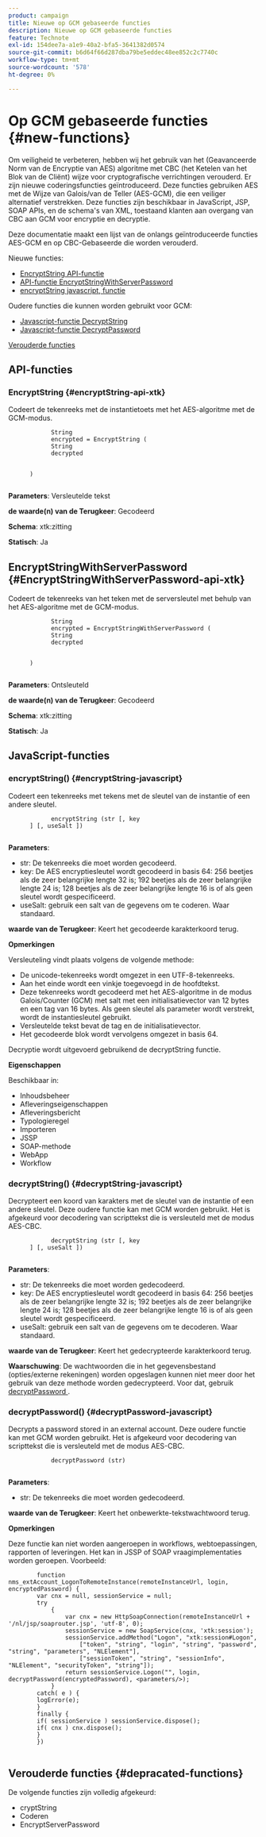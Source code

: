 ```yaml
---
product: campaign
title: Nieuwe op GCM gebaseerde functies
description: Nieuwe op GCM gebaseerde functies
feature: Technote
exl-id: 154dee7a-a1e9-40a2-bfa5-3641382d0574
source-git-commit: b6d64f66d287dba79be5eddec48ee852c2c7740c
workflow-type: tm+mt
source-wordcount: '578'
ht-degree: 0%

---
```


# Op GCM gebaseerde functies {#new-functions}

Om veiligheid te verbeteren, hebben wij het gebruik van het (Geavanceerde Norm van de Encryptie van AES) algoritme met CBC (het Ketelen van het Blok van de Cliënt) wijze voor cryptografische verrichtingen verouderd. Er zijn nieuwe coderingsfuncties geïntroduceerd. Deze functies gebruiken AES met de Wijze van Galois/van de Teller (AES-GCM), die een veiliger alternatief verstrekken. Deze functies zijn beschikbaar in JavaScript, JSP, SOAP APIs, en de schema&#39;s van XML, toestaand klanten aan overgang van CBC aan GCM voor encryptie en decryptie.

Deze documentatie maakt een lijst van de onlangs geïntroduceerde functies AES-GCM en op CBC-Gebaseerde die worden verouderd.

Nieuwe functies:

* [EncryptString API-functie](#encryptString-api-xtk)
* [API-functie EncryptStringWithServerPassword](#EncryptStringWithServerPassword-api-xtk)
* [encryptString javascript, functie](#encryptString-javascript)

Oudere functies die kunnen worden gebruikt voor GCM:

* [Javascript-functie DecryptString](#decryptString-javascript)
* [Javascript-functie DecryptPassword](#decryptPassword-javascript)

[Verouderde functies](#depracated-functions)

## API-functies

### EncryptString {#encryptString-api-xtk}

Codeert de tekenreeks met de instantietoets met het AES-algoritme met de GCM-modus.

```
            String 
            encrypted = EncryptString (
            String       
            decrypted
            

      )
         
```

**Parameters**: Versleutelde tekst

**de waarde(n) van de Terugkeer**: Gecodeerd

**Schema**: xtk:zitting

**Statisch**: Ja

## EncryptStringWithServerPassword {#EncryptStringWithServerPassword-api-xtk}

Codeert de tekenreeks van het teken met de serversleutel met behulp van het AES-algoritme met de GCM-modus.


```
            String 
            encrypted = EncryptStringWithServerPassword (
            String       
            decrypted
            

      )
         
```

**Parameters**: Ontsleuteld

**de waarde(n) van de Terugkeer**: Gecodeerd

**Schema**: xtk:zitting

**Statisch**: Ja

## JavaScript-functies

### encryptString() {#encryptString-javascript}

Codeert een tekenreeks met tekens met de sleutel van de instantie of een andere sleutel.

```
            encryptString (str [, key
      ] [, useSalt ])
         
```

**Parameters**:

* str: De tekenreeks die moet worden gecodeerd.
* key: De AES encryptiesleutel wordt gecodeerd in basis 64: 256 beetjes als de zeer belangrijke lengte 32 is; 192 beetjes als de zeer belangrijke lengte 24 is; 128 beetjes als de zeer belangrijke lengte 16 is of als geen sleutel wordt gespecificeerd.
* useSalt: gebruik een salt van de gegevens om te coderen. Waar standaard.

**waarde van de Terugkeer**: Keert het gecodeerde karakterkoord terug.

**Opmerkingen**

Versleuteling vindt plaats volgens de volgende methode:

* De unicode-tekenreeks wordt omgezet in een UTF-8-tekenreeks.
* Aan het einde wordt een vinkje toegevoegd in de hoofdtekst.
* Deze tekenreeks wordt gecodeerd met het AES-algoritme in de modus Galois/Counter (GCM) met salt met een initialisatievector van 12 bytes en een tag van 16 bytes. Als geen sleutel als parameter wordt verstrekt, wordt de instantiesleutel gebruikt.
* Versleutelde tekst bevat de tag en de initialisatievector.
* Het gecodeerde blok wordt vervolgens omgezet in basis 64.

Decryptie wordt uitgevoerd gebruikend de decryptString functie.

**Eigenschappen**

Beschikbaar in:

* Inhoudsbeheer
* Afleveringseigenschappen
* Afleveringsbericht
* Typologieregel
* Importeren
* JSSP
* SOAP-methode
* WebApp
* Workflow

### decryptString() {#decryptString-javascript}

Decrypteert een koord van karakters met de sleutel van de instantie of een andere sleutel. Deze oudere functie kan met GCM worden gebruikt. Het is afgekeurd voor decodering van scripttekst die is versleuteld met de modus AES-CBC.

```
            decryptString (str [, key
      ] [, useSalt ])
         
```

**Parameters**:

* str: De tekenreeks die moet worden gedecodeerd.
* key: De AES encryptiesleutel wordt gecodeerd in basis 64: 256 beetjes als de zeer belangrijke lengte 32 is; 192 beetjes als de zeer belangrijke lengte 24 is; 128 beetjes als de zeer belangrijke lengte 16 is of als geen sleutel wordt gespecificeerd.
* useSalt: gebruik een salt van de gegevens om te decoderen. Waar standaard.

**waarde van de Terugkeer**: Keert het gedecrypteerde karakterkoord terug.

**Waarschuwing**: De wachtwoorden die in het gegevensbestand (opties/externe rekeningen) worden opgeslagen kunnen niet meer door het gebruik van deze methode worden gedecrypteerd. Voor dat, gebruik [ decryptPassword ](#decryptPassword-javascript).

### decryptPassword() {#decryptPassword-javascript}

Decrypts a password stored in an external account. Deze oudere functie kan met GCM worden gebruikt. Het is afgekeurd voor decodering van scripttekst die is versleuteld met de modus AES-CBC.

```
            decryptPassword (str)
         
```

**Parameters**:

* str: De tekenreeks die moet worden gedecodeerd.

**waarde van de Terugkeer**: Keert het onbewerkte-tekstwachtwoord terug.

**Opmerkingen**

Deze functie kan niet worden aangeroepen in workflows, webtoepassingen, rapporten of leveringen. Het kan in JSSP of SOAP vraagimplementaties worden geroepen. Voorbeeld:

```
        function nms_extAccount_LogonToRemoteInstance(remoteInstanceUrl, login, encryptedPassword) {
        var cnx = null, sessionService = null;
        try
            {
                var cnx = new HttpSoapConnection(remoteInstanceUrl + '/nl/jsp/soaprouter.jsp', 'utf-8', 0);
                sessionService = new SoapService(cnx, 'xtk:session');
                sessionService.addMethod("Logon", "xtk:session#Logon",
                    ["token", "string", "login", "string", "password", "string", "parameters", "NLElement"],
                    ["sessionToken", "string", "sessionInfo", "NLElement", "securityToken", "string"]);
                return sessionService.Logon("", login, decryptPassword(encryptedPassword), <parameters/>);
            }
        catch( e ) {
        logError(e);
        }
        finally {
        if( sessionService ) sessionService.dispose();
        if( cnx ) cnx.dispose();
        }
        })
      
```

## Verouderde functies {#depracated-functions}

De volgende functies zijn volledig afgekeurd:

* cryptString
* Coderen
* EncryptServerPassword
